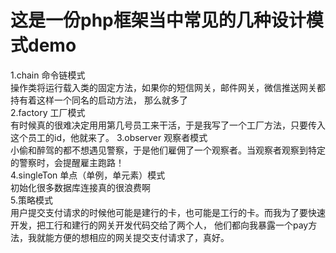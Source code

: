 # 这是一份php框架当中常见的几种设计模式demo
1.chain 命令链模式<br>
操作类将运行载入类的固定方法，如果你的短信网关，邮件网关，微信推送网关都持有着这样一个同名的启动方法，
那么就多了<br>
2.factory 工厂模式<br>
有时候真的很难决定用用第几号员工来干活，于是我写了一个工厂方法，只要传入这个员工的id，他就来了。
3.observer 观察者模式<br>
小偷和醉驾的都不想遇见警察，于是他们雇佣了一个观察者。当观察者观察到特定的警察时，会提醒雇主跑路！<br>
4.singleTon 单点（单例，单元素）模式<br>
初始化很多数据库连接真的很浪费啊<br>
5.策略模式<br>
用户提交支付请求的时候他可能是建行的卡，也可能是工行的卡。而我为了要快速开发，把工行和建行的网关开发代码交给了两个人，
他们都向我暴露一个pay方法，我就能方便的想相应的网关提交支付请求了，真好。<br>
